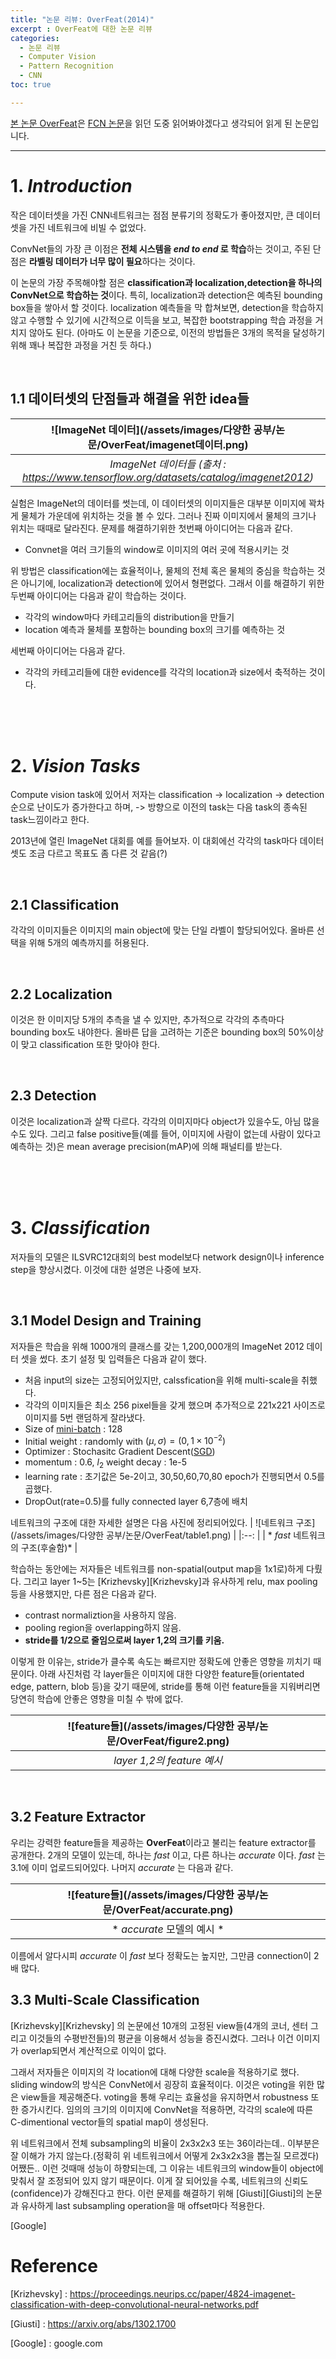 ```yaml
---
title: "논문 리뷰: OverFeat(2014)"
excerpt : OverFeat에 대한 논문 리뷰
categories:
  - 논문 리뷰
  - Computer Vision
  - Pattern Recognition
  - CNN
toc: true

---
```


[본 논문 OverFeat](https://arxiv.org/pdf/1312.6229.pdf)은 [FCN 논문](https://www.cv-foundation.org/openaccess/content_cvpr_2015/papers/Long_Fully_Convolutional_Networks_2015_CVPR_paper.pdf)을 읽던 도중 읽어봐야겠다고 생각되어 읽게 된 논문입니다.

---

# 1. _Introduction_

작은 데이터셋을 가진 CNN네트워크는 점점 분류기의 정확도가 좋아졌지만, 큰 데이터셋을 가진 네트워크에 비빌 수 없었다.

ConvNet들의 가장 큰 이점은 **전체 시스템을 _end to end_ 로 학습**하는 것이고, 
주된 단점은 **라벨링 데이터가 너무 많이 필요**하다는 것이다.

이 논문의 가장 주목해야할 점은 **classification과 localization,detection을 하나의 ConvNet으로 학습하는 것**이다.
특히, localization과 detection은 예측된 bounding box들을 쌓아서 할 것이다. localization 예측들을 막 합쳐보면, 
detection을 학습하지 않고 수행할 수 있기에 시간적으로 이득을 보고, 복잡한 bootstrapping 학습 과정을 거치지 않아도 된다.
(아마도 이 논문을 기준으로, 이전의 방법들은 3개의 목적을 달성하기 위해 꽤나 복잡한 과정을 거친 듯 하다.)

<br/>

## 1.1 데이터셋의 단점들과 해결을 위한 idea들

| ![ImageNet 데이터](/assets/images/다양한 공부/논문/OverFeat/imagenet데이터.png) | 
|:--:| 
| *ImageNet 데이터들 (출처 : https://www.tensorflow.org/datasets/catalog/imagenet2012)* |


실험은 ImageNet의 데이터를 썻는데, 이 데이터셋의 이미지들은 대부분 이미지에 꽉차게 물체가 가운데에 위치하는 것을 볼 수 있다.
그러나 진짜 이미지에서 물체의 크기나 위치는 때때로 달라진다. 문제를 해결하기위한 첫번째 아이디어는 다음과 같다.

* Convnet을 여러 크기들의 window로 이미지의 여러 곳에 적용시키는 것

위 방법은 classification에는 효율적이나, 물체의 전체 혹은 물체의 중심을 학습하는 것은 아니기에, localization과 detection에 있어서 형편없다.
그래서 이를 해결하기 위한 두번째 아이디어는 다음과 같이 학습하는 것이다.

* 각각의 window마다 카테고리들의 distribution을 만들기
* location 예측과 물체를 포함하는 bounding box의 크기를 예측하는 것

세번째 아이디어는 다음과 같다.

* 각각의 카테고리들에 대한 evidence를 각각의 location과 size에서 축적하는 것이다. 

<br/><br/><br/>

# 2. _Vision Tasks_
Compute vision task에 있어서 저자는 classification -> localization -> detection 순으로
난이도가 증가한다고 하며, -> 방향으로 이전의 task는 다음 task의 종속된 task느낌이라고 한다. 

2013년에 열린 ImageNet 대회를 예를 들어보자. 이 대회에선 각각의 task마다 데이터셋도 조금 다르고
목표도 좀 다른 것 같음(?)

<br/>

## 2.1 Classification

각각의 이미지들은 이미지의 main object에 맞는 단일 라벨이 할당되어있다. 올바른 선택을 위해 5개의 예측까지를 허용된다.

<br/>

## 2.2 Localization

이것은 한 이미지당 5개의 추측을 낼 수 있지만, 추가적으로 각각의 추측마다 bounding box도 내야한다.
올바른 답을 고려하는 기준은 bounding box의 50%이상이 맞고 classification 또한 맞아야 한다.

<br/>

## 2.3 Detection

이것은 localization과 살짝 다르다. 각각의 이미지마다 object가 있을수도, 아님 많을 수도 있다. 
그리고 false positive들(예를 들어, 이미지에 사람이 없는데 사람이 있다고 예측하는 것)은 mean average precision(mAP)에 의해 패널티를 받는다.

<br/><br/><br/>

# 3. _Classification_
저자들의 모델은 ILSVRC12대회의 best model보다 network design이나 inference step을 향상시켰다.
이것에 대한 설명은 나중에 보자.

<br/>

## 3.1 Model Design and Training

저자들은 학습을 위해 1000개의 클래스를 갖는 1,200,000개의 ImageNet 2012 데이터 셋을 썼다.
초기 설정 및 입력들은 다음과 같이 했다.

* 처음 input의 size는 고정되어있지만, calssfication을 위해 multi-scale을 취했다.
* 각각의 이미지들은 최소 256 pixel들을 갖게 했으며 추가적으로 221x221 사이즈로 이미지를 5번 랜덤하게 잘라냈다.
* Size of [mini-batch](https://yhyuntak.github.io/%EB%94%A5%EB%9F%AC%EB%8B%9D/%EB%B0%B0%EC%B9%98-%ED%95%99%EC%8A%B5/) : 128
* Initial weight : randomly with $(\mu,\sigma)=(0,1\times10^{-2})$
* Optimizer : Stochasitc Gradient Descent([SGD](https://yhyuntak.github.io/%EB%94%A5%EB%9F%AC%EB%8B%9D/optimizer/SGD/))
* momentum : 0.6, $l_2$ weight decay : 1e-5
* learning rate : 초기값은 5e-2이고, 30,50,60,70,80 epoch가 진행되면서 0.5를 곱했다.
* DropOut(rate=0.5)를 fully connected layer 6,7층에 배치

네트워크의 구조에 대한 자세한 설명은 다음 사진에 정리되어있다.
| ![네트워크 구조](/assets/images/다양한 공부/논문/OverFeat/table1.png) |
|:--: |
| * _fast_ 네트워크의 구조(후술함)* |

학습하는 동안에는 저자들은 네트워크를 non-spatial(output map을 1x1로)하게 다뤘다.
그리고 layer 1~5는 [Krizhevsky][Krizhevsky]과 유사하게 relu, max pooling등을 사용했지만, 다른 점은 다음과 같다.

* contrast normaliztion을 사용하지 않음. 
* pooling region을 overlapping하지 않음.
* **stride를 1/2으로 줄임으로써 layer 1,2의 크기를 키움.**

이렇게 한 이유는, stride가 클수록 속도는 빠르지만 정확도에 안좋은 영향을 끼치기 때문이다. 아래 사진처럼
각 layer들은 이미지에 대한 다양한 feature들(orientated edge, pattern, blob 등)을 갖기 때문에, stride를 통해
이런 feature들을 지워버리면 당연히 학습에 안좋은 영향을 미칠 수 밖에 없다.

| ![feature들](/assets/images/다양한 공부/논문/OverFeat/figure2.png) |
| :--: |
| *layer 1,2의 feature 예시* |

<br/>

## 3.2 Feature Extractor

우리는 강력한 feature들을 제공하는 **OverFeat**이라고 불리는 feature extractor를 공개한다. 
2개의 모델이 있는데, 하나는 _fast_ 이고, 다른 하나는 _accurate_ 이다. _fast_ 는 3.1에 이미 업로드되어있다. 
나머지 _accurate_ 는 다음과 같다.

| ![feature들](/assets/images/다양한 공부/논문/OverFeat/accurate.png) |
| :--: |
| * _accurate_ 모델의 예시 * |

이름에서 알다시피 *accurate* 이 *fast* 보다 정확도는 높지만, 그만큼 connection이 2배 많다.

## 3.3 Multi-Scale Classification

[Krizhevsky][Krizhevsky] 의 논문에선 10개의 고정된 view들(4개의 코너, 센터 그리고 이것들의 수평반전들)의 평균을 이용해서 
성능을 증진시켰다. 그러나 이건 이미지가 overlap되면서 계산적으로 이익이 없다. 

그래서 저자들은 이미지의 각 location에 대해 다양한 scale을 적용하기로 했다. 
sliding window의 방식은 ConvNet에서 굉장히 효율적이다. 이것은 voting을 위한 많은 view들을 제공해준다. voting을 통해 우리는
효율성을 유지하면서 robustness 또한 증가시킨다. 임의의 크기의 이미지에 ConvNet을 적용하면, 각각의 scale에 따른
C-dimentional vector들의 spatial map이 생성된다.

위 네트워크에서 전체 subsampling의 비율이 2x3x2x3 또는 36이라는데.. 이부분은 잘 이해가 가지 않는다.(정확히 위 네트워크에서 어떻게 2x3x2x3을 뽑는질 모르겠다)
어쨌든.. 이런 것때매 성능이 하향되는데, 그 이유는 네트워크의 window들이 object에 맞춰서 잘 조정되어 있지 않기 때문이다.
이게 잘 되어있을 수록, 네트워크의 신뢰도(confidence)가 강해진다고 한다.
이런 문제를 해결하기 위해 [Giusti][Giusti]의 논문과 유사하게 last subsampling operation을 매 offset마다 적용한다.

[Google]


# Reference

[Krizhevsky] : https://proceedings.neurips.cc/paper/4824-imagenet-classification-with-deep-convolutional-neural-networks.pdf

[Giusti] : https://arxiv.org/abs/1302.1700

[Google] : google.com